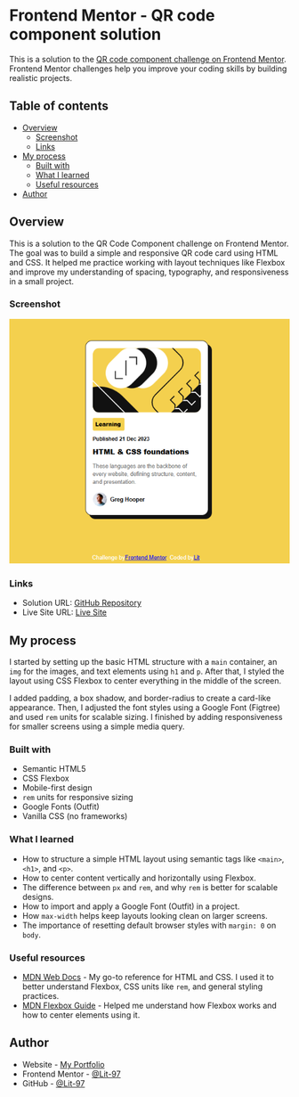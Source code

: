 # Frontend Mentor - QR code component solution

This is a solution to the [QR code component challenge on Frontend Mentor](https://www.frontendmentor.io/challenges/qr-code-component-iux_sIO_H). Frontend Mentor challenges help you improve your coding skills by building realistic projects. 

## Table of contents

- [Overview](#overview)
  - [Screenshot](#screenshot)
  - [Links](#links)
- [My process](#my-process)
  - [Built with](#built-with)
  - [What I learned](#what-i-learned)
  - [Useful resources](#useful-resources)
- [Author](#author)


## Overview
This is a solution to the QR Code Component challenge on Frontend Mentor. The goal was to build a simple and responsive QR code card using HTML and CSS. It helped me practice working with layout techniques like Flexbox and improve my understanding of spacing, typography, and responsiveness in a small project.


### Screenshot

![Screenshot of my QR code component](./images/screenshot.png)


### Links

- Solution URL: [GitHub Repository](https://github.com/Lit-97/blog-preview-card-fm)
- Live Site URL: [Live Site](https://lit-97.github.io/blog-preview-card-fm/)


## My process
I started by setting up the basic HTML structure with a `main` container, an `img` for the images, and text elements using `h1` and `p`. After that, I styled the layout using CSS Flexbox to center everything in the middle of the screen.

I added padding, a box shadow, and border-radius to create a card-like appearance. Then, I adjusted the font styles using a Google Font (Figtree) and used `rem` units for scalable sizing. I finished by adding responsiveness for smaller screens using a simple media query.


### Built with

- Semantic HTML5
- CSS Flexbox
- Mobile-first design
- `rem` units for responsive sizing
- Google Fonts (Outfit)
- Vanilla CSS (no frameworks)

### What I learned

- How to structure a simple HTML layout using semantic tags like `<main>`, `<h1>`, and `<p>`.
- How to center content vertically and horizontally using Flexbox.
- The difference between `px` and `rem`, and why `rem` is better for scalable designs.
- How to import and apply a Google Font (Outfit) in a project.
- How `max-width` helps keep layouts looking clean on larger screens.
- The importance of resetting default browser styles with `margin: 0` on `body`.



### Useful resources

- [MDN Web Docs](https://developer.mozilla.org/) - My go-to reference for HTML and CSS. I used it to better understand Flexbox, CSS units like `rem`, and general styling practices.
- [MDN Flexbox Guide](https://developer.mozilla.org/en-US/docs/Web/CSS/CSS_Flexible_Box_Layout/Basic_Concepts_of_Flexbox) - Helped me understand how Flexbox works and how to center elements using it.



## Author

- Website - [My Portfolio](https://lit-97.github.io/portfolio/)
- Frontend Mentor - [@Lit-97](https://www.frontendmentor.io/profile/Lit-97)
- GitHub  - [@Lit-97](https://github.com/Lit-97)
